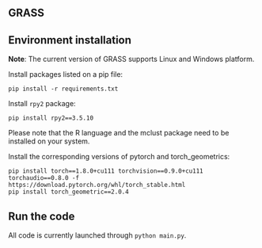 ## GRASS







## Environment installation



**Note**: The current version of GRASS supports Linux and Windows platform.

Install packages listed on a pip file:

```
pip install -r requirements.txt
```

Install `rpy2` package:

```
pip install rpy2==3.5.10
```

Please note that the R language and the mclust package need to be installed on your system.

Install the corresponding versions of pytorch and torch_geometrics:

```
pip install torch==1.8.0+cu111 torchvision==0.9.0+cu111 torchaudio==0.8.0 -f https://download.pytorch.org/whl/torch_stable.html
pip install torch_geometric==2.0.4
```



## Run the code

All code is currently launched through `python main.py`.

